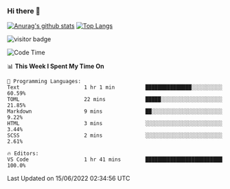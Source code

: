### Hi there 👋

<!--
**Akelio-zhang/akelio-zhang** is a ✨ _special_ ✨ repository because its `README.md` (this file) appears on your GitHub profile.

Here are some ideas to get you started:

- 🔭 I’m currently working on ...
- 🌱 I’m currently learning ...
- 👯 I’m looking to collaborate on ...
- 🤔 I’m looking for help with ...
- 💬 Ask me about ...
- 📫 How to reach me: ...
- 😄 Pronouns: ...
- ⚡ Fun fact: ...
-->

[![Anurag's github stats](https://github-readme-stats.vercel.app/api?username=akelio-zhang&line_height=24&hide=contribs&show_icons=true&count_private=true)](https://github.com/anuraghazra/github-readme-stats)
[![Top Langs](https://github-readme-stats.vercel.app/api/top-langs/?username=akelio-zhang&card_width=240&layout=compact&hide=html)](https://github.com/anuraghazra/github-readme-stats)


![visitor badge](https://komarev.com/ghpvc/?username=akelio-zhang&label=PROFILE+VIEWS&style=for-the-badge)
<!--START_SECTION:waka-->
![Code Time](http://img.shields.io/badge/Code%20Time-0%20secs-blue)

📊 **This Week I Spent My Time On** 

```text
💬 Programming Languages: 
Text                     1 hr 1 min          ███████████████░░░░░░░░░░   60.59% 
TOML                     22 mins             █████░░░░░░░░░░░░░░░░░░░░   21.85% 
Markdown                 9 mins              ██░░░░░░░░░░░░░░░░░░░░░░░   9.22% 
HTML                     3 mins              ░░░░░░░░░░░░░░░░░░░░░░░░░   3.44% 
SCSS                     2 mins              ░░░░░░░░░░░░░░░░░░░░░░░░░   2.61%

🔥 Editors: 
VS Code                  1 hr 41 mins        █████████████████████████   100.0%

```


 Last Updated on 15/06/2022 02:34:56 UTC
<!--END_SECTION:waka-->


